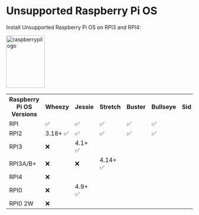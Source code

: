 <!DOCTYPE html>
<html>
<body>

<h1> Unsupported Raspberry Pi OS</h1>
<p>Install Unsupported Raspberry Pi OS on RPI3 and RPI4:</p>

<img src="https://www.raspberrypi.org/app/uploads/2018/03/RPi-Logo-Reg-SCREEN.png" alt="raspberrypilogo" width="104" height="142">

<table style="width:100%">
  <tr>
    <th>Raspberry Pi OS Versions</th>
    <th>Wheezy</th>
    <th>Jessie</th>
    <th>Stretch</th>
    <th>Buster</th>
    <th>Bullseye</th>
    <th>Sid</th>
  </tr>
  <tr>
    <td>RPI</td>
    <td>✅</td>
    <td>✅</td>
    <td>✅</td>
    <td>✅</td>
    <td>✅</td>
    <td></td>
  </tr>
  <tr>
    <td>RPI2</td>
    <td>3.18+ ✅</td>
    <td>✅</td>
    <td>✅</td>
    <td>✅</td>
    <td>✅</td>
  </tr>
  <tr>
    <td>RPI3</td>
    <td>❌</td>
    <td>4.1+ ✅</td>
    <td></td>
    <td></td>
    <td></td>
  </tr>
  <tr>
    <td>RPI3A/B+</td>
    <td>❌</td>
    <td>❌</td>
    <td>4.14+ ✅</td>
    <td></td>
    <td></td>
  </tr>
  <tr>
    <td>RPI4</td>
    <td>❌</td>
    <td></td>
    <td></td>
    <td></td>
    <td></td>
  </tr>
<tr>
    <td>RPI0</td>
    <td>❌</td>
    <td>4.9+ ✅</td>
    <td></td>
    <td></td>
    <td></td>
  </tr>
  <tr>
    <td>RPI0 2W</td>
    <td>❌</td>
    <td></td>
    <td></td>
    <td></td>
    <td></td>
  </tr>
</table>

</body>
</html>


